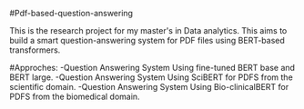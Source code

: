 #Pdf-based-question-answering

This is the research project for my master's in Data analytics. This aims to build a smart question-answering system for PDF files using BERT-based transformers.

#Approches:
-Question Answering System Using fine-tuned BERT base and BERT large.
-Question Answering System Using SciBERT for PDFS from the scientific domain.
-Question Answering System Using Bio-clinicalBERT for PDFS from the biomedical domain.
